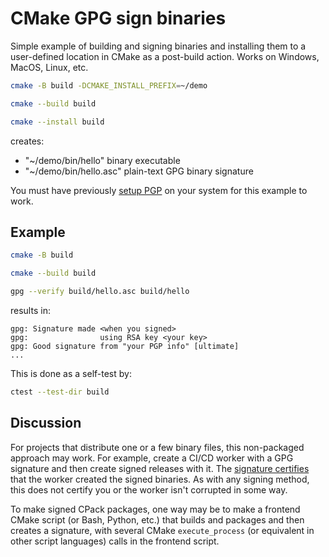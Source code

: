 # CMake GPG sign binaries

Simple example of building and signing binaries and installing them to a user-defined location in CMake as a post-build action.
Works on Windows, MacOS, Linux, etc.

```sh
cmake -B build -DCMAKE_INSTALL_PREFIX=~/demo

cmake --build build

cmake --install build
```

creates:

* "~/demo/bin/hello" binary executable
* "~/demo/bin/hello.asc" plain-text GPG binary signature

You must have previously
[setup PGP](https://www.scivision.dev/github-pgp-signed-verified-commit/)
on your system for this example to work.

## Example

```sh
cmake -B build

cmake --build build

gpg --verify build/hello.asc build/hello
```

results in:

```
gpg: Signature made <when you signed>
gpg:                using RSA key <your key>
gpg: Good signature from "your PGP info" [ultimate]
...
```

This is done as a self-test by:

```sh
ctest --test-dir build
```

## Discussion

For projects that distribute one or a few binary files, this non-packaged approach may work.
For example, create a CI/CD worker with a GPG signature and then create signed releases with it.
The
[signature certifies](https://en.wikipedia.org/wiki/Pretty_Good_Privacy#Digital_signatures)
that the worker created the signed binaries.
As with any signing method, this does not certify you or the worker isn't corrupted in some way.

To make signed CPack packages, one way may be to make a frontend CMake script (or Bash, Python, etc.) that builds and packages and then creates a signature, with several CMake `execute_process` (or equivalent in other script languages) calls in the frontend script.
